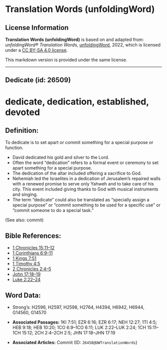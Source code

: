 # Translation Words (unfoldingWord)

## License Information

**Translation Words (unfoldingWord)** is based on and adapted from: _unfoldingWord® Translation Words_, [unfoldingWord](https://unfoldingword.org/utw), 2022, which is licensed under a [CC BY-SA 4.0 license](https://creativecommons.org/licenses/by-sa/4.0/legalcode.en).

This markdown version is provided under the same license.



--------------------------------

## Dedicate (id: 26509)

dedicate, dedication, established, devoted
==========================================

Definition:
-----------

To dedicate is to set apart or commit something for a special purpose or function.

* David dedicated his gold and silver to the Lord.
* Often the word “dedication” refers to a formal event or ceremony to set apart something for a special purpose.
* The dedication of the altar included offering a sacrifice to God.
* Nehemiah led the Israelites in a dedication of Jerusalem’s repaired walls with a renewed promise to serve only Yahweh and to take care of his city. This event included giving thanks to God with musical instruments and singing.
* The term “dedicate” could also be translated as “specially assign a special purpose” or “commit something to be used for a specific use” or “commit someone to do a special task.”

(See also: commit)

Bible References:
-----------------

* [1 Chronicles 15:11–12](https://ref.ly/1Chr15:11-1Chr15:12)
* [1 Corinthians 6:9–11](https://ref.ly/1Cor6:9-1Cor6:11)
* [1 Kings 7:51](https://ref.ly/1Kgs7:51)
* [1 Timothy 4:5](https://ref.ly/1Tim4:5)
* [2 Chronicles 2:4–5](https://ref.ly/2Chr2:4-2Chr2:5)
* [John 17:18–19](https://ref.ly/John17:18-John17:19)
* [Luke 2:22–24](https://ref.ly/Luke2:22-Luke2:24)

Word Data:
----------

* Strong’s: H2596, H2597, H2598, H2764, H4394, H6942, H6944, G14560, G14570

* **Associated Passages:** 1KI 7:51; EZR 6:16; EZR 6:17; NEH 12:27; 1TI 4:5; HEB 9:18; HEB 10:20; 1CO 6:9–1CO 6:11; LUK 2:22–LUK 2:24; 1CH 15:11–1CH 15:12; 2CH 2:4–2CH 2:5; JHN 17:18–JHN 17:19
* **Associated Articles:** Commit (ID: `26458@UWTranslationWords`)

